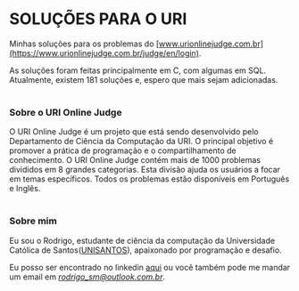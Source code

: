 ﻿# SOLUÇÕES PARA O URI

Minhas soluções para os problemas do  [www.urionlinejudge.com.br](https://www.urionlinejudge.com.br/judge/en/login).  

As soluções foram feitas  principalmente em C, com algumas em SQL.
Atualmente, existem 181 soluções e, espero que mais sejam adicionadas.
<br></br>
### Sobre o URI Online Judge  

O URI Online Judge é um projeto que está sendo desenvolvido pelo Departamento de Ciência da Computação da URI. O principal objetivo é promover a prática de programação e o compartilhamento de conhecimento. O URI Online Judge contém mais de 1000 problemas divididos em 8 grandes categorias. Esta divisão ajuda os usuários a focar em temas específicos. Todos os problemas estão disponíveis em Português e Inglês.
<br></br>
### Sobre mim
Eu sou o Rodrigo, estudante de ciência da computação da Universidade Católica de Santos([UNISANTOS](https://www.unisantos.br/)), apaixonado por programação e desafio.

Eu posso ser encontrado no linkedin [aqui](https://www.linkedin.com/in/rodrigo-s-4b7096aa/) ou você também pode me mandar um email em *rodrigo_sm@outlook.com.br*. 
